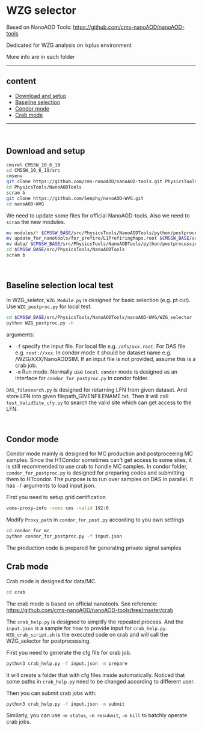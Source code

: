 # WZG selector
Based on NanoAOD Tools: <https://github.com/cms-nanoAOD/nanoAOD-tools>

Dedicated for WZG analysis on lxplus environment

More info are in each folder

--------------
## content

- [Download and setup](#Download-and-setup)
- [Baseline selection](#Baseline-selection)
- [Condor mode](#Condor-mode)
- [Crab mode](#Crab-mode)

--------------
<br>

## <span id="Download-and-setup"> Download and setup </span> 

```bash
cmsrel CMSSW_10_6_19
cd CMSSW_10_6_19/src
cmsenv
git clone https://github.com/cms-nanoAOD/nanoAOD-tools.git PhysicsTools/NanoAODTools 
cd PhysicsTools/NanoAODTools
scram b
git clone https://github.com/Senphy/nanoAOD-WVG.git
cd nanoAOD-WVG
```
We need to update some files for official NanoAOD-tools. Also we need to `scram` the new modules.
```bash
mv modules/* $CMSSW_BASE/src/PhysicsTools/NanoAODTools/python/postprocessing/modules/
mv update_for_nanotools/for_prefire/L1PrefiringMaps.root $CMSSW_BASE/src/PhysicsTools/NanoAODTools/data/prefire_maps/
mv data/ $CMSSW_BASE/src/PhysicsTools/NanoAODTools/python/postprocessing/data/
cd $CMSSW_BASE/src/PhysicsTools/NanoAODTools
scram b
```
<br>

## <span id="Baseline-selection"> Baseline selection local test</span>
In WZG_seletor, `WZG_Module.py` is designed for basic selection (e.g. pt cut). Use `WZG_postproc.py` for local test.

```bash
cd $CMSSW_BASE/src/PhysicsTools/NanoAODTools/nanoAOD-WVG/WZG_selector
python WZG_postproc.py -h
```

arguments:
- `-f`  specify the input file. For local file e.g. `/afs/xxx.root`. For DAS file e.g. `root://xxx`. In condor mode it should be dataset name e.g. /WZG/XXX/NanoAODSIM. If an input file is not provided, assume this is a crab job.
- `-m`  Run mode. Normally use `local`. `condor` mode is designed as an interface for `condor_for_postproc.py` in condor folder.


`DAS_filesearch.py` is designed for returning LFN from given dataset. And store LFN into given filepath_GIVENFILENAME.txt. Then it will call `test_ValidSite_cfy.py` to search the valid site which can get access to the LFN.

<br>

## <span id="Condor-mode"> Condor mode </span>
Condor mode mainly is designed for MC production and postproceeing MC samples. Since the HTCondor sometimes can't get access to some sites, it is still recommended to use crab to handle MC samples. 
In condor folder, `condor_for_postproc.py` is designed for preparing codes and submitting them to HTcondor. The purpose is to run over samples on DAS in parallel. It has `-f` arguments to load input json.

First you need to setup grid certification
```bash
voms-proxy-info -voms cms -valid 192:0
```
Modify `Proxy_path` in `condor_for_post.py` according to you own settings

```bash
cd condor_for_mc
python condor_for_postproc.py -f input.json
```
The production code is prepared for generating private signal samples
## <span id="Crab-mode"> Crab mode </span>
Crab mode is designed for data/MC.

```bash
cd crab
```
The crab mode is based on official nanotools. See reference: <https://github.com/cms-nanoAOD/nanoAOD-tools/tree/master/crab>

The `crab_help.py` is designed to simplify the repeated process. And the `input.json` is a sample for how to provide input for `crab_help.py`. `WZG_crab_script.sh` is the executed code on crab and will call the WZG_selector for postprocessing. 

First you need to generate the cfg file for crab job.
```bash
python3 crab_help.py -f input.json -m prepare
```
It will create a folder that with cfg files inside automatically. Noticed that some paths in `crab_help.py` need to be changed according to different user.

Then you can submit crab jobs with:
```bash
python3 crab_help.py -f input.json -m submit
```
Similarly, you can use `-m status`, `-m resubmit`, `-m kill` to batchly operate crab jobs.
